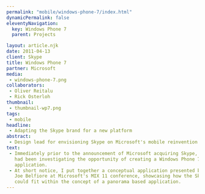 ```yaml
---
permalink: "mobile/windows-phone-7/index.html"
dynamicPermalink: false
eleventyNavigation:
  key: Windows Phone 7
  parent: Projects

layout: article.njk
date: 2011-04-13
client: Skype
title: Windows Phone 7
partner: Microsoft
media:
 - windows-phone-7.png
collaborators:
 - Oliver Reitalu
 - Rick Osterloh
thumbnail:
 - thumbnail-wp7.png
tags:
 - mobile
headline:
 - Adapting the Skype brand for a new platform
abstract:
 - Design lead for envisioning Skype on Microsoft's mobile reinvention.
text:
 - Immediately prior to the announcement of Microsoft acquiring Skype, the team 
   had been investigating the opportunity of creating a Windows Phone 7 
   application.
 - At short notice, I put together a conceptual application presented by 
   Joe Belfiore at Microsoft's MIX 11 conference, showcasing how the Skype brand 
   could fit within the concept of a panorama based application.
---
```

